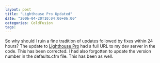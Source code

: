 ```yaml
---
layout: post
title: "Lighthouse Pro Updated"
date: "2006-04-20T10:04:00+06:00"
categories: ColdFusion 
tags: 
---
```


So why should I ruin a fine tradition of updates followed by fixes within 24 hours? The update to <a href="http://ray.camdenfamily.com/projects/lhp">Lighthouse Pro</a> had a full URL to my dev server in the code. This has been corrected. I had also forgotten to update the version number in the defaults.cfm file. This has been as well.